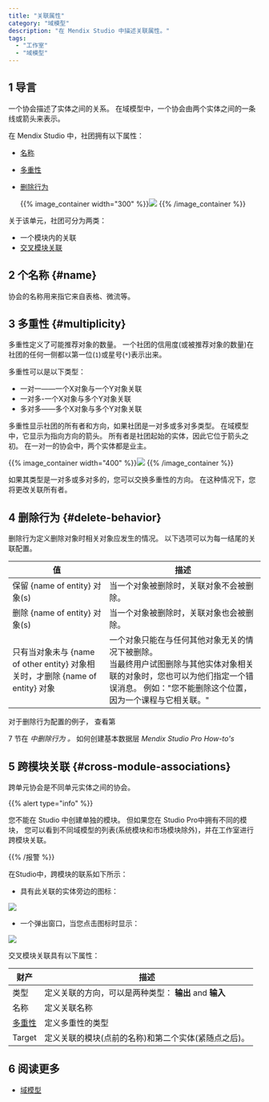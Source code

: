 ```yaml
---
title: "关联属性"
category: "域模型"
description: "在 Mendix Studio 中描述关联属性。"
tags:
  - "工作室"
  - "域模型"
---
```


## 1 导言

一个协会描述了实体之间的关系。 在域模型中，一个协会由两个实体之间的一条线或箭头来表示。

在 Mendix Studio 中，社团拥有以下属性：

* [名称](#name)

* [多重性](#multiplicity)

*  [删除行为](#delete-behavior)

   {{% image_container width="300" %}}![](attachments/domain-models-association-properties/association-properties.png)
   {{% /image_container %}}

关于该单元，社团可分为两类：

* 一个模块内的关联
* [交叉模块关联](#cross-module-associations)

## 2 个名称 {#name}

协会的名称用来指它来自表格、微流等。

## 3 多重性 {#multiplicity}

多重性定义了可能推荐对象的数量。 一个社团的信用度(或被推荐对象的数量)在社团的任何一侧都以第一位(`1`)或星号(`*`)表示出来。

多重性可以是以下类型：

* 一对一——一个X对象与一个Y对象关联
* 一对多-一个X对象与多个Y对象关联
* 多对多——多个X对象与多个Y对象关联

多重性显示社团的所有者和方向，如果社团是一对多或多对多类型。 在域模型中，它显示为指向方向的箭头。 所有者是社团起始的实体，因此它位于箭头之初。 在一对一的协会中，两个实体都是业主。

{{% image_container width="400" %}}![](attachments/domain-models-association-properties/association-domainmodel.png)
{{% /image_container %}}

如果其类型是一对多或多对多的，您可以交换多重性的方向。 在这种情况下，您将更改关联所有者。

## 4 删除行为 {#delete-behavior}

删除行为定义删除对象时相关对象应发生的情况。 以下选项可以为每一结尾的关联配置。

| 值                                                            | 描述                                                                                                        |
| ------------------------------------------------------------ | --------------------------------------------------------------------------------------------------------- |
| 保留 {name of entity} 对象(s)                                    | 当一个对象被删除时，关联对象不会被删除。                                                                                      |
| 删除 {name of entity} 对象(s)                                    | 当一个对象被删除时，关联对象也会被删除。                                                                                      |
| 只有当对象未与 {name of other entity} 对象相关时，才删除 {name of entity} 对象 | 一个对象只能在与任何其他对象无关的情况下被删除。 <br />当最终用户试图删除与其他实体对象相关联的对象时，您也可以为他们指定一个错误消息。 例如："您不能删除这个位置，因为一个课程与它相关联。" |

对于删除行为配置的例子， 查看第

7 节在 *中删除行为</a> 。* 如何创建基本数据层 *Mendix Studio Pro How-to's*</p> 




## 5 跨模块关联 {#cross-module-associations}

跨单元协会是不同单元实体之间的协会。

{{% alert type="info" %}}

您不能在 Studio 中创建单独的模块。 但如果您在 Studio Pro中拥有不同的模块， 您可以看到不同域模型的列表(系统模块和市场模块除外)，并在工作室进行跨模块关联。 

{{% /报警 %}}

在Studio中，跨模块的联系如下所示：

*  具有此关联的实体旁边的图标：
  
  ![](attachments/domain-models-association-properties/association-icon.png)

*  一个弹出窗口，当您点击图标时显示：
  
  ![](attachments/domain-models-association-properties/association-pop-up.png)

交叉模块关联具有以下属性：

| 财产                   | 描述                                 |
| -------------------- | ---------------------------------- |
| 类型                   | 定义关联的方向，可以是两种类型： **输出** and **输入** |
| 名称                   | 定义关联名称                             |
| [多重性](#multiplicity) | 定义多重性的类型                           |
| Target               | 定义关联的模块(点前的名称)和第二个实体(紧随点之后)。       |




## 6 阅读更多

* [域模型](域名模型)
